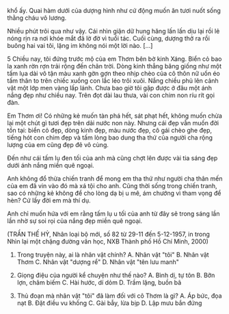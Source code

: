 khổ ấy. Quai hàm dưới của dượng hình như cứ động muốn ăn tươi nuốt sống thằng cháu vô lương.

Nhiều phút trôi qua như vậy. Cái nhìn giận dữ hung hăng lấn lấn dịu lại rồi lẻ nóng rịn ra nơi khóe mắt đã lờ đờ vì tuổi tác. Cuối cùng, dượng thở ra rồi buông hai vai tôi, lặng im không nói một lời nào. [...]

5 Chiều nay, tôi đứng trước mộ của em Thơm bên bờ kinh Xáng. Biển cỏ bao la xanh rờn rợn trải rộng đến chân trời. Dòng kinh thẳng băng giống như một tấm lụa dài vô tận màu xanh gờn gợn theo nhịp chèo của cô thôn nữ uốn éo tấm thân to trên chiếc xuồng con lắc léo trôi xuôi. Nắng chiều phủ lên cảnh vật một lớp men vàng lấp lánh. Chưa bao giờ tôi gặp được ở đâu một ánh nắng đẹp như chiều nay. Trên đọt dài lau thưa, vài con chim non ríu rít gọi đàn.

Em Thơm ơi! Có những kẻ muốn tàn phá hết, sát phạt hết, không muốn chừa lại một chút gì tươi đẹp trên dải nước non này. Nhưng cái đẹp vẫn muốn đời tồn tại: biển cỏ đẹp, dòng kinh đẹp, màu nước đẹp, cô gái chèo ghe đẹp, tiếng hót con chim đẹp và tấm lòng bao dung tha thứ của người cha rộng lượng của em cũng đẹp đẽ vô cùng.

Đến như cái tấm lụ đen tối của anh mà cũng chợt lên được vài tia sáng đẹp dưới ánh nắng miền quê ngoại.

Anh không đổ thừa chiến tranh để mong em tha thứ như người cha thân mến của em đã vin vào đó mà xá tội cho anh. Cũng thời sống trong chiến tranh, sao có những kẻ không để cho lòng dạ bị u mê, ám chướng vì tham vọng để hèn? Cứ lấy đời em mà thí dụ.

Anh chỉ muốn hứa với em rằng tấm lụ u tối của anh từ đây sẽ trong sáng lần lần nhờ sự soi rọi của nắng đẹp miền quê ngoại.

(TRẦN THẾ HỶ, Nhân loại bộ mới, số 82 từ 29-11 đến 5-12-1957,
in trong Nhìn lại một chặng đường văn học, NXB Thành phố Hồ Chí Minh, 2000)

1. Trong truyện này, ai là nhân vật chính?
   A. Nhân vật "tôi"                B. Nhân vật Thơm
   C. Nhân vật "dượng rể"          D. Nhân vật "tên lưu manh"

2. Giọng điệu của người kể chuyện như thế nào?
   A. Bình dị, tự tôn               B. Bỡn lợn, châm biếm
   C. Hài hước, dí dỏm              D. Trầm lặng, buồn bã

3. Thủ đoạn mà nhân vật "tôi" đã làm đối với cô Thơm là gì?
   A. Áp bức, đọa nạt               B. Đặt điều vu khống
   C. Gài bẫy, lừa bịp              D. Lập mưu bắn đứng